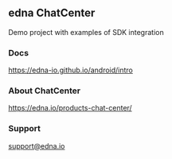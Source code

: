 ## edna ChatCenter

Demo project with examples of SDK integration


### Docs

https://edna-io.github.io/android/intro

### About ChatCenter

https://edna.io/products-chat-center/

### Support

support@edna.io
